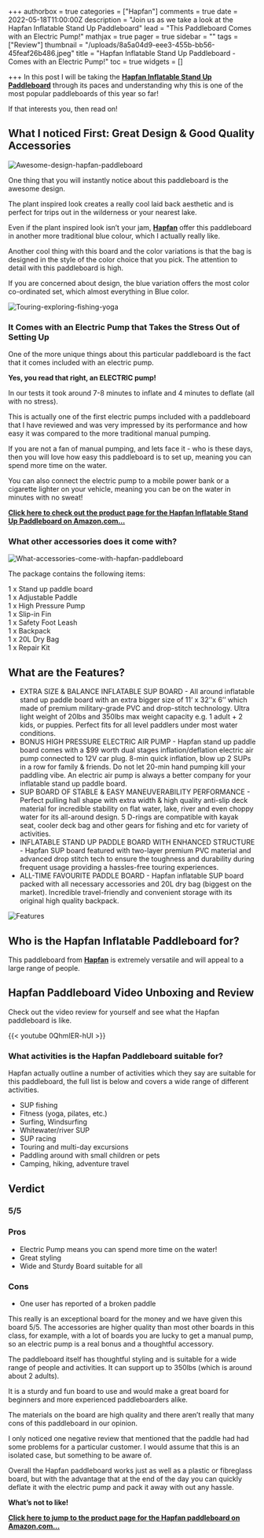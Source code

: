 +++
authorbox = true
categories = ["Hapfan"]
comments = true
date = 2022-05-18T11:00:00Z
description = "Join us as we take a look at the Hapfan Inflatable Stand Up Paddleboard"
lead = "This Paddleboard Comes with an Electric Pump!"
mathjax = true
pager = true
sidebar = ""
tags = ["Review"]
thumbnail = "/uploads/8a5a04d9-eee3-455b-bb56-45feaf26b486.jpeg"
title = "Hapfan Inflatable Stand Up Paddleboard - Comes with an Electric Pump!"
toc = true
widgets = []

+++
In this post I will be taking the [**Hapfan Inflatable Stand Up Paddleboard**](https://www.amazon.com/Hapfan-Inflatable-Stand-Paddle-Board/dp/B09GTZ6L4Q?ie=UTF8&th=1&linkCode=ll1&tag=paddleboardmaster-20&linkId=6145e4809fb7c67799d016293f115169&language=en_US&ref_=as_li_ss_tl) through its paces and understanding why this is one of the most popular paddleboards of this year so far!

If that interests you, then read on!

## What I noticed First: Great Design & Good Quality Accessories

![Awesome-design-hapfan-paddleboard](/uploads/5aa7ef0c-1f33-4186-869a-a6bde9be3e0f.jpeg "Awesome-design-hapfan-paddleboard")

One thing that you will instantly notice about this paddleboard is the awesome design. 

The plant inspired look creates a really cool laid back aesthetic and is perfect for trips out in the wilderness or your nearest lake.

Even if the plant inspired look isn’t your jam, [**Hapfan**](/categories/hapfan/) offer this paddleboard in another more traditional blue colour, which I actually really like.

Another cool thing with this board and the color variations is that the bag is designed in the style of the color choice that you pick.  The attention to detail with this paddleboard is high.

If you are concerned about design, the blue variation offers the most color co-ordinated set, which almost everything in Blue color.

![Touring-exploring-fishing-yoga](/uploads/6795757d-8340-4fd6-b261-9d9aa933fac9.jpeg "Touring-exploring-fishing-yoga")

### It Comes with an Electric Pump that Takes the Stress Out of Setting Up

One of the more unique things about this particular paddleboard is the fact that it comes included with an electric pump.  

**Yes, you read that right, an ELECTRIC pump!**

In our tests it took around 7-8 minutes to inflate and 4 minutes to deflate (all with no stress).

This is actually one of the first electric pumps included with a paddleboard that I have reviewed and was very impressed by its performance and how easy it was compared to the more traditional manual pumping.

If you are not a fan of manual pumping, and lets face it - who is these days, then you will love how easy this paddleboard is to set up, meaning you can spend more time on the water.

You can also connect the electric pump to a mobile power bank or a cigarette lighter on your vehicle, meaning you can be on the water in minutes with no sweat!

[**Click here to check out the product page for the Hapfan Inflatable Stand Up Paddleboard on Amazon.com…**](https://www.amazon.com/Hapfan-Inflatable-Stand-Paddle-Board/dp/B09GTZ6L4Q?ie=UTF8&th=1&linkCode=ll1&tag=paddleboardmaster-20&linkId=6145e4809fb7c67799d016293f115169&language=en_US&ref_=as_li_ss_tl)

### What other accessories does it come with?

![What-accessories-come-with-hapfan-paddleboard](/uploads/ed769685-edfe-4a17-84d3-dffcbb0df8da.jpeg "What-accessories-come-with-hapfan-paddleboard")

The package contains the following items:

  
1 x Stand up paddle board   
1 x Adjustable Paddle  
1 x High Pressure Pump   
1 x Slip-in Fin   
1 x Safety Foot Leash   
1 x Backpack   
1 x 20L Dry Bag   
1 x Repair Kit

## What are the Features?

* EXTRA SIZE & BALANCE INFLATABLE SUP BOARD - All around inflatable stand up paddle board with an extra bigger size of 11’ x 32’’x 6’’ which made of premium military-grade PVC and drop-stitch technology. Ultra light weight of 20lbs and 350lbs max weight capacity e.g. 1 adult + 2 kids, or puppies. Perfect fits for all level paddlers under most water conditions.
* BONUS HIGH PRESSURE ELECTRIC AIR PUMP - Hapfan stand up paddle board comes with a $99 worth dual stages inflation/deflation electric air pump connected to 12V car plug. 8-min quick inflation, blow up 2 SUPs in a row for family & friends. Do not let 20-min hand pumping kill your paddling vibe. An electric air pump is always a better company for your inflatable stand up paddle board.
* SUP BOARD OF STABLE & EASY MANEUVERABILITY PERFORMANCE - Perfect pulling hall shape with extra width & high quality anti-slip deck material for incredible stability on flat water, lake, river and even choppy water for its all-around design. 5 D-rings are compatible with kayak seat, cooler deck bag and other gears for fishing and etc for variety of activities.
* INFLATABLE STAND UP PADDLE BOARD WITH ENHANCED STRUCTURE - Hapfan SUP board featured with two-layer premium PVC material and advanced drop stitch tech to ensure the toughness and durability during frequent usage providing a hassles-free touring experiences.
* ALL-TIME FAVOURITE PADDLE BOARD - Hapfan inflatable SUP board packed with all necessary accessories and 20L dry bag (biggest on the market). Incredible travel-friendly and convenient storage with its original high quality backpack.

![Features](/uploads/9231cf37-5c8b-4c9d-9194-6179d14ed1e5.jpeg "Features")

## Who is the Hapfan Inflatable Paddleboard for?

This paddleboard from [**Hapfan**](/categories/hapfan/) is extremely versatile and will appeal to a large range of people.

## Hapfan Paddleboard Video Unboxing and Review

Check out the video review for yourself and see what the Hapfan paddleboard is like.

{{< youtube 0QhmIER-hUI >}}

### What activities is the Hapfan Paddleboard suitable for?

Hapfan actually outline a number of activities which they say are suitable for this paddleboard, the full list is below and covers a wide range of different activities.

* SUP fishing
* Fitness (yoga, pilates, etc.)
* Surfing, Windsurfing
* Whitewater/river SUP
* SUP racing
* Touring and multi-day excursions
* Paddling around with small children or pets
* Camping, hiking, adventure travel

## Verdict

### 5/5

### Pros

* Electric Pump means you can spend more time on the water!
* Great styling
* Wide and Sturdy Board suitable for all

### Cons

* One user has reported of a broken paddle

This really is an exceptional board for the money and we have given this board 5/5.  The accessories are higher quality than most other boards in this class, for example, with a lot of boards you are lucky to get a manual pump, so an electric pump is a real bonus and a thoughtful accessory.

The paddleboard itself has thoughtful styling and is suitable for a wide range of people and activities. It can support up to 350lbs (which is around about 2 adults).

It is a sturdy and fun board to use and would make a great board for beginners and more experienced paddleboarders alike.

The materials on the board are high quality and there aren’t really that many cons of this paddleboard in our opinion.  

I only noticed one negative  review that mentioned that the paddle had had some problems for a particular customer.  I would assume that this is an isolated case, but something to be aware of.

Overall the Hapfan paddleboard works just as well as a plastic or fibreglass board, but with the advantage that at the end of the day you can quickly deflate it with the electric pump and pack it away with out any hassle.

**What’s not to like!**

[**Click here to jump to the product page for the Hapfan paddleboard on Amazon.com…**](https://www.amazon.com/Hapfan-Inflatable-Stand-Paddle-Board/dp/B09GTZ6L4Q?ie=UTF8&th=1&linkCode=ll1&tag=paddleboardmaster-20&linkId=6145e4809fb7c67799d016293f115169&language=en_US&ref_=as_li_ss_tl)